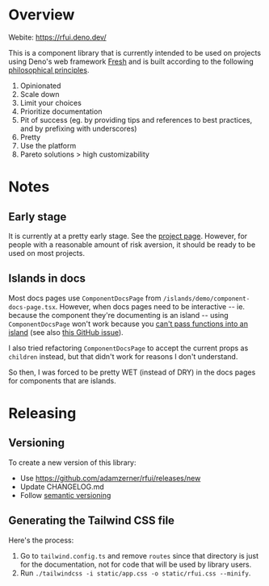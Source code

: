# Overview

Webite: https://rfui.deno.dev/

This is a component library that is currently intended to be used on projects
using Deno's web framework [Fresh](https://fresh.deno.dev/) and is built
according to the following
[philosophical principles](https://rfui.deno.dev/philosophy).

1. Opinionated
2. Scale down
3. Limit your choices
4. Prioritize documentation
5. Pit of success (eg. by providing tips and references to best practices, and
   by prefixing with underscores)
6. Pretty
7. Use the platform
8. Pareto solutions > high customizability

# Notes

## Early stage

It is currently at a pretty early stage. See the
[project page](https://github.com/users/adamzerner/projects/2/views/1). However,
for people with a reasonable amount of risk aversion, it should be ready to be
used on most projects.

## Islands in docs

Most docs pages use `ComponentDocsPage` from
`/islands/demo/component-docs-page.tsx`. However, when docs pages need to be
interactive -- ie. because the component they're documenting is an island --
using `ComponentDocsPage` won't work because you
[can't pass functions into an island](https://fresh.deno.dev/docs/concepts/islands#passing-other-props-to-islands)
(see also [this GitHub issue](https://github.com/denoland/fresh/issues/2194)).

I also tried refactoring `ComponentDocsPage` to accept the current props as
`children` instead, but that didn't work for reasons I don't understand.

So then, I was forced to be pretty WET (instead of DRY) in the docs pages for
components that are islands.

# Releasing

## Versioning

To create a new version of this library:

- Use https://github.com/adamzerner/rfui/releases/new
- Update CHANGELOG.md
- Follow [semantic versioning](https://semver.org/)

## Generating the Tailwind CSS file

Here's the process:

1. Go to `tailwind.config.ts` and remove `routes` since that directory is just
   for the documentation, not for code that will be used by library users.
2. Run `./tailwindcss -i static/app.css -o static/rfui.css --minify`.
